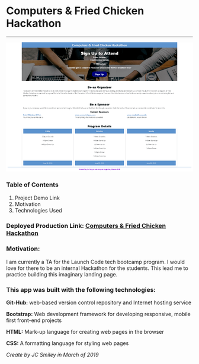 # Computers & Fried Chicken Hackathon
<hr>

![Screen-shot of app in use](assets/Hackathon3-resize-compressor.png) 

### Table of Contents
1. Project Demo Link
2. Motivation
3. Technologies Used

### Deployed Production Link: [Computers & Fried Chicken Hackathon](https://jcsmileyjr.github.io/Hackathon-Landing-Page/)

### Motivation:
I am currently a TA for the Launch Code tech bootcamp program. I would love for there to be an internal Hackathon for the students. This lead me to practice building this imaginary landing page. 
 

### This app was built with the following technologies:
 
**Git-Hub:** web-based version control repository and Internet hosting service
 
**Bootstrap:** Web development framework for developing responsive, mobile first front-end projects
 
**HTML:** Mark-up language for creating web pages in the browser
 
**CSS:** A formatting language for styling web pages
 
*Create by JC Smiley in March of 2019*